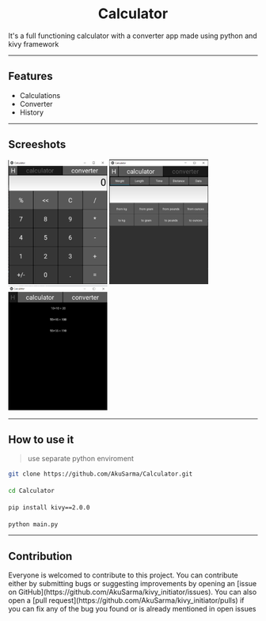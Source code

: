 # <h1 style="text-align:center">Calculator</h1>

<p>It's a full functioning calculator with a converter app made using python and kivy framework</p>

- - -

## Features
 * Calculations
 * Converter
 * History

- - -

## Screeshots
<img src="screenshot/Calculator.png" alt="Calculator" width=200px>
<img src="screenshot/Converter.png" alt="Converter" width=200px>
<img src="screenshot/History.png" alt="History" width=200px>

- - -

## How to use it

> use separate python enviroment
```bash
git clone https://github.com/AkuSarma/Calculator.git

cd Calculator

pip install kivy==2.0.0

python main.py
```
- - -

## Contribution
<p>Everyone is welcomed to contribute to this project. You can contribute either by submitting bugs or suggesting improvements by opening an [issue on GitHub](https://github.com/AkuSarma/kivy_initiator/issues). You can also open a [pull request](https://github.com/AkuSarma/kivy_initiator/pulls) if you can fix any of the bug you found or is already mentioned in open issues</p>
